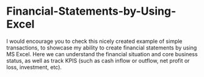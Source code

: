 # Financial-Statements-by-Using-Excel
I would encourage you to check this nicely created example of simple transactions, to showcase my ability to create financial statements by using MS Excel. Here we can understand the financial situation and core business status, as well as track KPIS (such as cash inflow or outflow, net profit or loss, investment, etc). 
